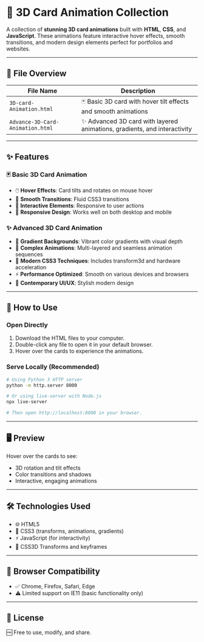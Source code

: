 # 🎨 3D Card Animation Collection

A collection of **stunning 3D card animations** built with **HTML**, **CSS**, and **JavaScript**. These animations feature interactive hover effects, smooth transitions, and modern design elements perfect for portfolios and websites.

***

## 📂 File Overview

| File Name                         | Description                                                      |
|----------------------------------|------------------------------------------------------------------|
| `3D-card-Animation.html`          | 🃏 Basic 3D card with hover tilt effects and smooth animations   |
| `Advance-3D-Card-Animation.html` | ✨ Advanced 3D card with layered animations, gradients, and interactivity |

***

## ✨ Features

### 🃏 Basic 3D Card Animation
- 🖱️ **Hover Effects**: Card tilts and rotates on mouse hover
- 🌟 **Smooth Transitions**: Fluid CSS3 transitions
- 🎯 **Interactive Elements**: Responsive to user actions
- 📱 **Responsive Design**: Works well on both desktop and mobile

### ✨ Advanced 3D Card Animation
- 🌈 **Gradient Backgrounds**: Vibrant color gradients with visual depth
- 💫 **Complex Animations**: Multi-layered and seamless animation sequences
- 🔮 **Modern CSS3 Techniques**: Includes transform3d and hardware acceleration
- ⚡ **Performance Optimized**: Smooth on various devices and browsers
- 🎨 **Contemporary UI/UX**: Stylish modern design

***

## 🚀 How to Use

### Open Directly
1. Download the HTML files to your computer.
2. Double-click any file to open it in your default browser.
3. Hover over the cards to experience the animations.

### Serve Locally (Recommended)
```bash
# Using Python 3 HTTP server
python -m http.server 8000

# Or using live-server with Node.js
npx live-server

# Then open http://localhost:8000 in your browser.
```

***

## 🖥 Preview

Hover over the cards to see:
- 3D rotation and tilt effects
- Color transitions and shadows
- Interactive, engaging animations

***

## 🛠 Technologies Used

- 🌐 HTML5
- 🎨 CSS3 (transforms, animations, gradients)
- ⚡ JavaScript (for interactivity)
- 🔄 CSS3D Transforms and keyframes

***

## 📌 Browser Compatibility

- ✅ Chrome, Firefox, Safari, Edge
- ⚠️ Limited support on IE11 (basic functionality only)

***

## 📜 License

🆓 Free to use, modify, and share.
